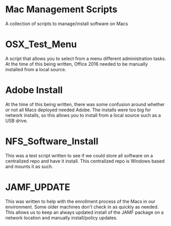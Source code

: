 # Mac Management Scripts
A collection of scripts to manage/install software on Macs

# OSX_Test_Menu

A script that allows you to select from a menu different administration tasks. At the time of this being written, Office 2016 needed to be manually installed from a local source. 

# Adobe Install

At the time of this being written, there was some confusion around whether or not all Macs deployed needed Adobe. The installs were too big for network installs, so this allows you to install from a local source such as a USB drive. 

# NFS_Software_Install

This was a test script written to see if we could store all software on a centralized repo and have it install. This centralized repo is Windows based and mounts it as such.

# JAMF_UPDATE

This was written to help with the enrollment process of the Macs in our environment. Some older machines don't check in as quickly as needed. This allows us to keep an always updated install of the JAMF package on a network location and manually install/policy updates.
